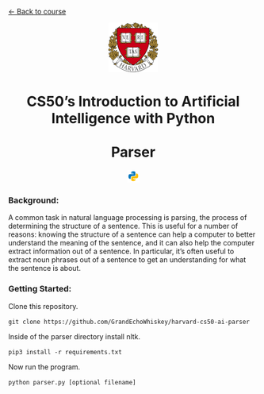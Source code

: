 [<- Back to course](https://github.com/GrandEchoWhiskey/grandechowhiskey/blob/main/dict/course/CS50-HarvardX/CS50AI/README.md)

<p align="center"><a href="https://cs50.harvard.edu/ai/2020">
  <img src="https://github.com/GrandEchoWhiskey/grandechowhiskey/blob/main/icons/course/harvard100.png" /><br>
</a></p>
<h1 align="center">CS50’s Introduction to Artificial Intelligence with Python<br><br>Parser</h1>

<p align="center"><a href="#">
  <img src="https://github.com/GrandEchoWhiskey/grandechowhiskey/blob/main/icons/programming/python.png" />
</a></p>

### Background:
A common task in natural language processing is parsing, the process of determining the structure of a sentence. This is useful for a number of reasons: knowing the structure of a sentence can help a computer to better understand the meaning of the sentence, and it can also help the computer extract information out of a sentence. In particular, it’s often useful to extract noun phrases out of a sentence to get an understanding for what the sentence is about.

### Getting Started:
Clone this repository.
```
git clone https://github.com/GrandEchoWhiskey/harvard-cs50-ai-parser
```
Inside of the parser directory install nltk.
```
pip3 install -r requirements.txt
```
Now run the program.
```
python parser.py [optional filename]
```
